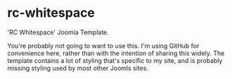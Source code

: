 # rc-whitespace
'RC Whitespace' Joomla Template.

You're probably not going to want to use this. I'm using GitHub for convenience here, rather than with the intention of sharing this widely. The template contains a lot of styling that's specific to my site, and is probably missing styling used by most other Joomls sites.
